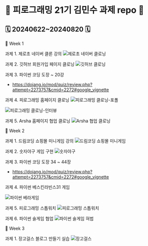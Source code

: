 # 🦾 피로그래밍 21기 김민수 과제 repo 🦾
## 🗓️ 20240622~20240820 🗓️

📌 Week 1

과제 1. 제로초 네이버 클론 강의
![제로초 네이버 클로닝](https://github.com/Pirogramming-21/Kim-Minsoo/assets/173602208/8ff84c6a-9508-4b20-a746-380fd9620361)

과제 2. 깃허브 회원가입 페이지 클로닝
![깃허브 클로닝](https://github.com/Pirogramming-21/Kim-Minsoo/assets/173602208/288c4653-d95e-4311-99ad-99a0533651f3)

과제 3. 파이썬 코딩 도장 ~ 20강
- https://dojang.io/mod/quiz/review.php?attempt=2273757&cmid=2272#google_vignette

과제 4. 피로그래밍 홈페이지 클로닝
![피로그래밍 클로닝-포폴](https://github.com/Pirogramming-21/Kim-Minsoo/assets/173602208/44acc0b0-a02a-49fc-b0c8-d4d706c9a394)

![피로그래밍 클로닝-인터뷰](https://github.com/Pirogramming-21/Kim-Minsoo/assets/173602208/7f6ba0c5-b07e-4251-9f1c-1f1806d4b65b)

과제 5. Arsha 홈페이지 협업 클로닝
![Arsha 협업 클로닝](https://github.com/Pirogramming-21/Kim-Minsoo/assets/173602208/c4dd5a25-7f37-40b3-82e9-01b4a9fd6838)

📌 Week 2

과제 1. 드림코딩 쇼핑몰 미니게임 강의
![드림코딩 쇼핑몰 미니게임](https://github.com/Pirogramming-21/Kim-Minsoo/assets/173602208/b1b60bac-e627-459c-90bc-2b7751970310)

과제 2. 숫자야구 게임 구현
![숫자야구](https://github.com/Pirogramming-21/Kim-Minsoo/assets/173602208/3221099b-3776-4ec1-a492-d541f7cb5c9a)

과제 3. 파이썬 코딩 도장 34 ~ 44장
- https://dojang.io/mod/quiz/review.php?attempt=2273757&cmid=2272#google_vignette

과제 4. 파이썬 베스킨라빈스31 게임

![파이썬 베라게임](https://github.com/Pirogramming-21/Kim-Minsoo/assets/173602208/3e0add92-7a94-4f8d-adf4-d74198f04682)

과제 5. 피로그래밍 스톱워치 
![피로그래밍 스톱워치](https://github.com/Pirogramming-21/Kim-Minsoo/assets/173602208/3a9213f5-8821-4954-9000-90bfbd7db2e5)

과제 6. 파이썬 술게임 협업
![파이썬 술게임 혀법](https://github.com/Pirogramming-21/Kim-Minsoo/assets/173602208/6f9b0747-bc06-4735-9a80-00daf6d15c2d)

📌 Week 3

과제 1. 장고걸스 블로그 만들기 실습
![장고걸스](https://github.com/Pirogramming-21/Kim-Minsoo/assets/173602208/f625e22f-7294-4928-ba35-6dcfe06ebe4d)


